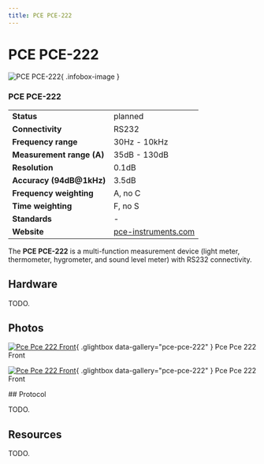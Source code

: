 ```yaml
---
title: PCE PCE-222
---
```


# PCE PCE-222

<div class="infobox" markdown>

![PCE PCE-222](./img/Pce_pce-222_front.jpg){ .infobox-image }

### PCE PCE-222

| | |
|---|---|
| **Status** | planned |
| **Connectivity** | RS232 |
| **Frequency range** | 30Hz - 10kHz |
| **Measurement range (A)** | 35dB - 130dB |
| **Resolution** | 0.1dB |
| **Accuracy (94dB@1kHz)** | 3.5dB |
| **Frequency weighting** | A, no C |
| **Time weighting** | F, no S |
| **Standards** | - |
| **Website** | [pce-instruments.com](http://www.pce-instruments.com/deutsch/messtechnik-im-online-handel/messgeraete-fuer-alle-parameter/arbeitsschutzmessgeraet-pce-holding-gmbh-luxmessgeraet-pce-222-det_20630.htm) |

</div>

The **PCE PCE-222** is a multi-function measurement device (light meter, thermometer,  hygrometer, and sound level meter) with RS232 connectivity.

## Hardware

TODO.

## Photos

<div class="photo-grid" markdown>

[![Pce Pce 222 Front](./img/Pce_pce-222_front.jpg)](./img/Pce_pce-222_front.jpg "Pce Pce 222 Front"){ .glightbox data-gallery="pce-pce-222" }
<span class="caption">Pce Pce 222 Front</span>

[![Pce Pce 222 Front](./img/Pce_pce-222_front.jpg)](./img/Pce_pce-222_front.png "Pce Pce 222 Front"){ .glightbox data-gallery="pce-pce-222" }
<span class="caption">Pce Pce 222 Front</span>

</div>
## Protocol

TODO.

## Resources

TODO.

